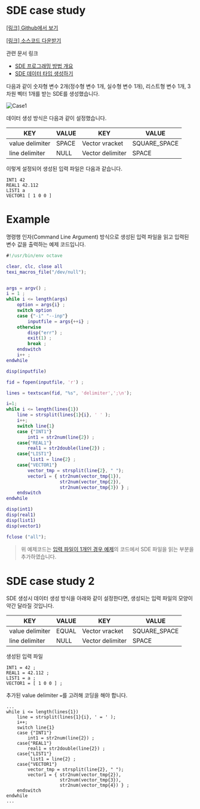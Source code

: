 
# SDE case study

[[링크] Github에서 보기](https://github.com/sp-edison/octave_example_sde)

[[링크] 소스코드 다운받기](https://github.com/sp-edison/octave_example_sde/archive/master.zip)

관련 문서 링크
- [SDE 프로그래밍 방법 개요](../02_Input_programing/01_Structured_Data_Editor.md)
- [SDE 데이터 타입 생성하기](../../06_EDITOR/01_SDE.md)

다음과 같이 숫자형 변수 2개(정수형 변수 1개, 실수형 변수 1개), 리스트형 변수 1개, 3차원 벡터 1개를 받는 SDE를 생성했습니다.

![Case1](..//images/solverdev/04/02/case1.png)

데이터 생성 방식은 다음과 같이 설정했습니다.

|KEY	|VALUE| KEY	| VALUE|
|--|--|--|--|
|value delimiter|	SPACE|Vector vracket|	SQUARE_SPACE|
|line delimiter|	NULL|Vector delimiter|	SPACE|

이렇게 설정되어 생성된 입력 파일은 다음과 같습니다.

```
INT1 42
REAL1 42.112
LIST1 a
VECTOR1 [ 1 0 0 ]
```

# Example

명령행 인자(Command Line Argument) 방식으로 생성된 입력 파일을 읽고 입력된 변수 값을 출력하는 예제 코드입니다.

```m
#!/usr/bin/env octave

clear, clc, close all
texi_macros_file("/dev/null");


args = argv() ;
i = 1 ;
while i <= length(args)
    option = args{i} ;
    switch option
    case {"-i" "--inp"}
        inputfile = args{++i} ;
    otherwise
        disp("err") ;
        exit(1) ;
        break ;
    endswitch
    i++ ;
endwhile

disp(inputfile)

fid = fopen(inputfile, 'r') ;

lines = textscan(fid, "%s", 'delimiter',';\n');

i=1;
while i <= length(lines{1})
    line = strsplit(lines{1}{i}, ' ' );
    i++;
    switch line{1}
    case {"INT1"}
        int1 = str2num(line{2}) ;
    case{"REAL1"}
        real1 = str2double(line{2}) ;
    case{"LIST1"}
         list1 = line{2} ;
    case{"VECTOR1"}
        vector_tmp = strsplit(line{2}, " ");
        vector1 = { str2num(vector_tmp{1}),
                    str2num(vector_tmp{2}),
                    str2num(vector_tmp{3}) } ;
    endswitch
endwhile

disp(int1)
disp(real1)
disp(list1)
disp(vector1)

fclose ("all");
```

> 위 예제코드는 [입력 파일이 1개인 경우 예제](./01_Inputfile_Open.md)의 코드에서 SDE 파일을 읽는 부분을 추가하였습니다.


# SDE case study 2

SDE 생성시 데이터 생성 방식을 아래와 같이 설정한다면, 생성되는 입력 파일의 모양이 약간 달라질 것입니다.

|KEY	|VALUE| KEY	| VALUE|
|--|--|--|--|
|value delimiter|	EQUAL |Vector vracket|	SQUARE_SPACE|
|line delimiter|	NULL |Vector delimiter|	SPACE|

생성된 입력 파일
```
INT1 = 42 ;
REAL1 = 42.112 ;
LIST1 = a ;
VECTOR1 = [ 1 0 0 ] ;
```
추가된 value delimiter ``` = ```를 고려해 코딩을 해야 합니다.


```
...
while i <= length(lines{1})
    line = strsplit(lines{1}{i}, ' = ' );
    i++;
    switch line{1}
    case {"INT1"}
        int1 = str2num(line{2}) ;
    case{"REAL1"}
        real1 = str2double(line{2}) ;
    case{"LIST1"}
         list1 = line{2} ;
    case{"VECTOR1"}
        vector_tmp = strsplit(line{2}, " ");
        vector1 = { str2num(vector_tmp{2}),
                    str2num(vector_tmp{3}),
                    str2num(vector_tmp{4}) } ;
    endswitch
endwhile
...
```
